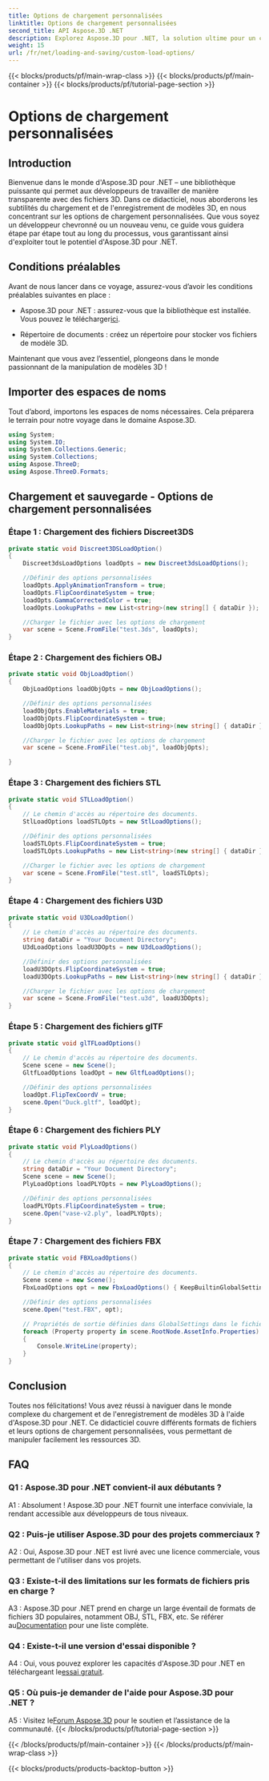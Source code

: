 ```yaml
---
title: Options de chargement personnalisées
linktitle: Options de chargement personnalisées
second_title: API Aspose.3D .NET
description: Explorez Aspose.3D pour .NET, la solution ultime pour un chargement et une sauvegarde transparents de modèles 3D.
weight: 15
url: /fr/net/loading-and-saving/custom-load-options/
---
```


{{< blocks/products/pf/main-wrap-class >}}
{{< blocks/products/pf/main-container >}}
{{< blocks/products/pf/tutorial-page-section >}}

# Options de chargement personnalisées

## Introduction

Bienvenue dans le monde d'Aspose.3D pour .NET – une bibliothèque puissante qui permet aux développeurs de travailler de manière transparente avec des fichiers 3D. Dans ce didacticiel, nous aborderons les subtilités du chargement et de l'enregistrement de modèles 3D, en nous concentrant sur les options de chargement personnalisées. Que vous soyez un développeur chevronné ou un nouveau venu, ce guide vous guidera étape par étape tout au long du processus, vous garantissant ainsi d'exploiter tout le potentiel d'Aspose.3D pour .NET.

## Conditions préalables

Avant de nous lancer dans ce voyage, assurez-vous d’avoir les conditions préalables suivantes en place :

-  Aspose.3D pour .NET : assurez-vous que la bibliothèque est installée. Vous pouvez le télécharger[ici](https://releases.aspose.com/3d/net/).

- Répertoire de documents : créez un répertoire pour stocker vos fichiers de modèle 3D.

Maintenant que vous avez l’essentiel, plongeons dans le monde passionnant de la manipulation de modèles 3D !

## Importer des espaces de noms

Tout d’abord, importons les espaces de noms nécessaires. Cela préparera le terrain pour notre voyage dans le domaine Aspose.3D.

```csharp
using System;
using System.IO;
using System.Collections.Generic;
using System.Collections;
using Aspose.ThreeD;
using Aspose.ThreeD.Formats;
```

## Chargement et sauvegarde - Options de chargement personnalisées

### Étape 1 : Chargement des fichiers Discreet3DS

```csharp
private static void Discreet3DSLoadOption()
{
    Discreet3dsLoadOptions loadOpts = new Discreet3dsLoadOptions();

    //Définir des options personnalisées
    loadOpts.ApplyAnimationTransform = true;
    loadOpts.FlipCoordinateSystem = true;
    loadOpts.GammaCorrectedColor = true;
    loadOpts.LookupPaths = new List<string>(new string[] { dataDir });

    //Charger le fichier avec les options de chargement
    var scene = Scene.FromFile("test.3ds", loadOpts);
}
```

### Étape 2 : Chargement des fichiers OBJ

```csharp
private static void ObjLoadOption()
{
    ObjLoadOptions loadObjOpts = new ObjLoadOptions();

    //Définir des options personnalisées
    loadObjOpts.EnableMaterials = true;
    loadObjOpts.FlipCoordinateSystem = true;
    loadObjOpts.LookupPaths = new List<string>(new string[] { dataDir });

    //Charger le fichier avec les options de chargement
    var scene = Scene.FromFile("test.obj", loadObjOpts);

}
```

### Étape 3 : Chargement des fichiers STL

```csharp
private static void STLLoadOption()
{
    // Le chemin d'accès au répertoire des documents.
    StlLoadOptions loadSTLOpts = new StlLoadOptions();

    //Définir des options personnalisées
    loadSTLOpts.FlipCoordinateSystem = true;
    loadSTLOpts.LookupPaths = new List<string>(new string[] { dataDir });

    //Charger le fichier avec les options de chargement
    var scene = Scene.FromFile("test.stl", loadSTLOpts);
}
```

### Étape 4 : Chargement des fichiers U3D

```csharp
private static void U3DLoadOption()
{
    // Le chemin d'accès au répertoire des documents.
    string dataDir = "Your Document Directory";
    U3dLoadOptions loadU3DOpts = new U3dLoadOptions();

    //Définir des options personnalisées
    loadU3DOpts.FlipCoordinateSystem = true;
    loadU3DOpts.LookupPaths = new List<string>(new string[] { dataDir });

    //Charger le fichier avec les options de chargement
    var scene = Scene.FromFile("test.u3d", loadU3DOpts);
}
```

### Étape 5 : Chargement des fichiers glTF

```csharp
private static void glTFLoadOptions()
{
    // Le chemin d'accès au répertoire des documents.
    Scene scene = new Scene();
    GltfLoadOptions loadOpt = new GltfLoadOptions();

    //Définir des options personnalisées
    loadOpt.FlipTexCoordV = true;
    scene.Open("Duck.gltf", loadOpt);
}
```

### Étape 6 : Chargement des fichiers PLY

```csharp
private static void PlyLoadOptions()
{
    // Le chemin d'accès au répertoire des documents.
    string dataDir = "Your Document Directory";
    Scene scene = new Scene();
    PlyLoadOptions loadPLYOpts = new PlyLoadOptions();

    //Définir des options personnalisées
    loadPLYOpts.FlipCoordinateSystem = true;
    scene.Open("vase-v2.ply", loadPLYOpts);
}
```

### Étape 7 : Chargement des fichiers FBX

```csharp
private static void FBXLoadOptions()
{
    // Le chemin d'accès au répertoire des documents.
    Scene scene = new Scene();
    FbxLoadOptions opt = new FbxLoadOptions() { KeepBuiltinGlobalSettings = true };

    //Définir des options personnalisées
    scene.Open("test.FBX", opt);

    // Propriétés de sortie définies dans GlobalSettings dans le fichier FBX
    foreach (Property property in scene.RootNode.AssetInfo.Properties)
    {
        Console.WriteLine(property);
    }
}
```

## Conclusion

Toutes nos félicitations! Vous avez réussi à naviguer dans le monde complexe du chargement et de l'enregistrement de modèles 3D à l'aide d'Aspose.3D pour .NET. Ce didacticiel couvre différents formats de fichiers et leurs options de chargement personnalisées, vous permettant de manipuler facilement les ressources 3D.

## FAQ

### Q1 : Aspose.3D pour .NET convient-il aux débutants ?

A1 : Absolument ! Aspose.3D pour .NET fournit une interface conviviale, la rendant accessible aux développeurs de tous niveaux.

### Q2 : Puis-je utiliser Aspose.3D pour des projets commerciaux ?

A2 : Oui, Aspose.3D pour .NET est livré avec une licence commerciale, vous permettant de l'utiliser dans vos projets.

### Q3 : Existe-t-il des limitations sur les formats de fichiers pris en charge ?

 A3 : Aspose.3D pour .NET prend en charge un large éventail de formats de fichiers 3D populaires, notamment OBJ, STL, FBX, etc. Se référer au[Documentation](https://reference.aspose.com/3d/net/) pour une liste complète.

### Q4 : Existe-t-il une version d'essai disponible ?

A4 : Oui, vous pouvez explorer les capacités d'Aspose.3D pour .NET en téléchargeant le[essai gratuit](https://releases.aspose.com/).

### Q5 : Où puis-je demander de l'aide pour Aspose.3D pour .NET ?

 A5 : Visitez le[Forum Aspose.3D](https://forum.aspose.com/c/3d/18) pour le soutien et l’assistance de la communauté.
{{< /blocks/products/pf/tutorial-page-section >}}

{{< /blocks/products/pf/main-container >}}
{{< /blocks/products/pf/main-wrap-class >}}

{{< blocks/products/products-backtop-button >}}

